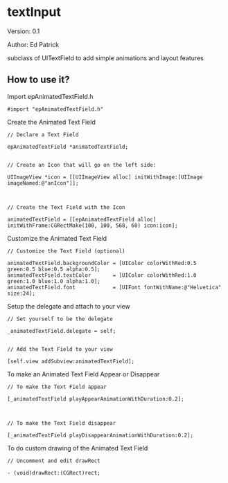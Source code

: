 textInput
=========

Version: 0.1

Author: Ed Patrick


subclass of UITextField to add simple animations and layout features


## How to use it?


Import epAnimatedTextField.h

```
#import "epAnimatedTextField.h"
```


Create the Animated Text Field

```
// Declare a Text Field

epAnimatedTextField *animatedTextField;


// Create an Icon that will go on the left side:

UIImageView *icon = [[UIImageView alloc] initWithImage:[UIImage imageNamed:@"anIcon"]];



// Create the Text Field with the Icon

animatedTextField = [[epAnimatedTextField alloc] initWithFrame:CGRectMake(100, 100, 568, 60) icon:icon];
```


Customize the Animated Text Field

```
// Customize the Text Field (optional)

animatedTextField.backgroundColor = [UIColor colorWithRed:0.5 green:0.5 blue:0.5 alpha:0.5];
animatedTextField.textColor       = [UIColor colorWithRed:1.0 green:1.0 blue:1.0 alpha:1.0];
animatedTextField.font            = [UIFont fontWithName:@"Helvetica" size:24];
```


Setup the delegate and attach to your view
```
// Set yourself to be the delegate

_animatedTextField.delegate = self;


// Add the Text Field to your view

[self.view addSubview:animatedTextField];
```


To make an Animated Text Field Appear or Disappear

```
// To make the Text Field appear

[_animatedTextField playAppearAnimationWithDuration:0.2];



// To make the Text Field disappear

[_animatedTextField playDisappearAnimationWithDuration:0.2];
```


To do custom drawing of the Animated Text Field

```
// Uncomment and edit drawRect

- (void)drawRect:(CGRect)rect;
```
